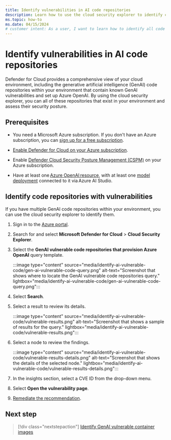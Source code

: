 ```yaml
---
title: Identify vulnerabilities in AI code repositories
description: Learn how to use the cloud security explorer to identify code repositories with Generative AI vulnerabilities and set up Azure OpenAI.
ms.topic: how-to
ms.date: 04/15/2024
# customer intent: As a user, I want to learn how to identify all code repositories within my environment, that contain known Generative AI vulnerabilities and set up Azure OpenAI so that I can assess their security posture.
---
```


# Identify vulnerabilities in AI code repositories

Defender for Cloud provides a comprehensive view of your cloud environment, including the generative artificial intelligence (GenAI) code repositories within your environment that contain known GenAI vulnerabilities and set up Azure OpenAI. By using the cloud security explorer, you can all of these repositories that exist in your environment and assess their security posture.

## Prerequisites

- You need a Microsoft Azure subscription. If you don't have an Azure subscription, you can [sign up for a free subscription](https://azure.microsoft.com/pricing/free-trial/).

- [Enable Defender for Cloud on your Azure subscription](connect-azure-subscription.md).

- Enable [Defender Cloud Security Posture Management (CSPM)](tutorial-enable-cspm-plan.md) on your Azure subscription.

- Have at least one [Azure OpenAI resource](../ai-studio/how-to/create-azure-ai-resource.md), with at least one [model deployment](../ai-studio/how-to/deploy-models-openai.md) connected to it via Azure AI Studio.

## Identify code repositories with vulnerabilities

If you have multiple GenAI code repositories within your environment, you can use the cloud security explorer to identify them.

1. Sign in to the [Azure portal](https://portal.azure.com/).

1. Search for and select **Microsoft Defender for Cloud** > **Cloud Security Explorer**.

1. Select the **GenAI vulnerable code repositories that provision Azure OpenAI** query template.

    :::image type="content" source="media/identify-ai-vulnerable-code/gen-ai-vulnerable-code-query.png" alt-text="Screenshot that shows where to locate the GenAI vulnerable code repositories query." lightbox="media/identify-ai-vulnerable-code/gen-ai-vulnerable-code-query.png":::

1. Select **Search**.

1. Select a result to review its details.

    :::image type="content" source="media/identify-ai-vulnerable-code/vulnerable-results.png" alt-text="Screenshot that shows a sample of results for the query." lightbox="media/identify-ai-vulnerable-code/vulnerable-results.png":::

1. Select a node to review the findings.

    :::image type="content" source="media/identify-ai-vulnerable-code/vulnerable-results-details.png" alt-text="Screenshot that shows the details of the selected node." lightbox="media/identify-ai-vulnerable-code/vulnerable-results-details.png":::

1. In the insights section, select a CVE ID from the drop-down menu.

1. Select **Open the vulnerability page**.

1. [Remediate the recommendation](implement-security-recommendations.md#remediate-recommendations).

## Next step

> [!div class="nextstepaction"]
> [Identify GenAI vulnerable container images](identify-ai-container-image.md)
